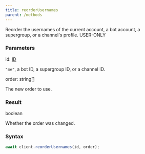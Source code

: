 ```yaml
---
title: reorderUsernames
parent: /methods
---
```


Reorder the usernames of the current account, a bot account, a supergroup, or a channel's profile.<span class="select-none"> <span class="inline-flex w-fit items-center"><span class="w-fit bg-dbt px-1.5 rounded-md select-none text-fgt text-[10px]">USER-ONLY</span></span> </span>

### Parameters 

<div class="flex flex-col gap-3"><div><div class="font-mono" id="p_id" data-anchor><span class="font-bold">id</span><span class="opacity-50">:</span> <a href="/types/id"  >ID</a></div><div class="pl-3"><div class="no-margin">

`"me"`, a bot ID, a supergroup ID, or a channel ID.

</div></div></div><div><div class="font-mono" id="p_order" data-anchor><span class="font-bold">order</span><span class="opacity-50">:</span> <span>string</span><span class="opacity-50">[]</span></div><div class="pl-3"><div class="no-margin">

The new order to use.

</div></div></div></div>

### Result 

<div class="font-mono"><span>boolean</span></div><div class="pl-3"><div class="no-margin">

Whether the order was changed.

</div></div>

### Syntax

```ts
await client.reorderUsernames(id, order);
```



